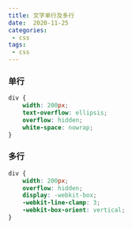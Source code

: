 ```yaml
---
title: 文字单行及多行
date:  2020-11-25
categories:
 - css
tags:
 - css
---
```


### 单行

```css
div {
    width: 200px;
    text-overflow: ellipsis;
    overflow: hidden;
    white-space: nowrap;
}
```



### 多行

```css
div {
    width: 200px;
    overflow: hidden;
    display: -webkit-box;
    -webkit-line-clamp: 3;
    -webkit-box-orient: vertical;
}
```


